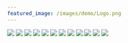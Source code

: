 ```yaml
---
featured_image: /images/demo/Logo.png
---
```


<div class="gallery" data-columns="3">
	<img src="/images/demo/LabMeeting.jpg">
	<img src="/images/demo/Dakota1.JPG">
	<img src="/images/demo/Dakota2.JPG">
	<img src="/images/demo/Dakota3.JPG">
	<img src="/images/demo/Sean1.PNG">
	<img src="/images/demo/lab1.JPG">
	<img src="/images/demo/EscapeRoom.jpg">
	<img src="/images/demo/Jingyuan_laminar1.jpeg">
	<img src="/images/demo/Jingyuan_laminar2.jpeg">
  	<img src="/images/demo/IMG_2722.jpg">
    	<img src="/images/demo/Penghui.jpg">
   	<img src="/images/demo/Penghui1.jpg">
    


 
</div>

